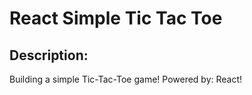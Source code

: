 # React Simple Tic Tac Toe

## Description:
  Building a simple Tic-Tac-Toe game!
  Powered by: React!
  
  


